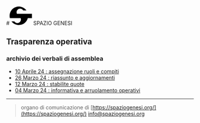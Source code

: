 <!-- Matomo -->
<script>
  var _paq = window._paq = window._paq || [];
  /* tracker methods like "setCustomDimension" should be called before "trackPageView" */
  _paq.push(['trackPageView']);
  _paq.push(['enableLinkTracking']);
  (function() {
    var u="//matomodocker.azurewebsites.net/";
    _paq.push(['setTrackerUrl', u+'matomo.php']);
    _paq.push(['setSiteId', '7']);
    var d=document, g=d.createElement('script'), s=d.getElementsByTagName('script')[0];
    g.async=true; g.src=u+'matomo.js'; s.parentNode.insertBefore(g,s);
  })();
</script>
<!-- End Matomo Code -->

#<svg version="1.0" xmlns="http://www.w3.org/2000/svg" width="60px"  viewBox="0 0 580.000000 481.000000" preserveAspectRatio="xMidYMid meet"><g transform="translate(0.000000,481.000000) scale(0.100000,-0.100000)" fill="#000000" stroke="none">
                    <path d="M2175 4799 c-729 -75 -1378 -467 -1780 -1074 -82 -124 -203 -366
                    -252 -505 -100 -282 -137 -506 -137 -815 0 -222 6 -283 46 -497 l23 -118 1396
                    0 1397 0 26 -83 c37 -117 49 -216 43 -332 -24 -405 -299 -739 -698 -847 -120
                    -32 -328 -32 -448 0 -105 29 -210 76 -301 138 -77 51 -201 176 -240 242 l-25
                    41 -368 1 -368 0 63 -76 c142 -172 345 -355 533 -479 124 -82 366 -203 505
                    -252 281 -100 505 -137 815 -137 310 0 534 37 815 137 139 49 381 170 505 252
                    265 175 514 425 690 690 94 141 214 391 269 558 l49 147 534 0 533 0 0 565 0
                    565 -1944 0 -1943 0 -27 59 c-53 119 -70 203 -70 361 0 168 18 251 84 388 51
                    106 88 161 169 246 83 86 166 145 275 197 142 66 218 82 391 82 122 0 165 -4
                    228 -21 99 -27 232 -89 310 -146 74 -52 190 -172 232 -238 l30 -48 413 0 c226
                    0 412 2 412 5 0 14 -172 214 -256 299 -190 190 -374 323 -619 447 -232 117
                    -479 196 -735 234 -127 19 -452 27 -575 14z"/>
                    </g></svg> SPAZIO GENESI
## Trasparenza operativa
### archivio dei verbali di assemblea

* [10 Aprile 24 : assegnazione ruoli e compiti](./verbali/240410.md)
* [26 Marzo 24 : riassunto e aggiornamenti](./verbali/240326.md)
* [12 Marzo 24 : stabilite quote](./verbali/240312.md)
* [04 Marzo 24 : informativa e arruolamento operativi](./verbali/240304.md)


---
> organo di comunicazione di [https://spaziogenesi.org/](https://spaziogenesi.org/) info@spaziogenesi.org
